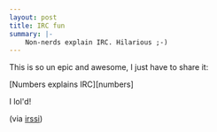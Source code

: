 ```yaml
---
layout: post
title: IRC fun
summary: |-
    Non-nerds explain IRC. Hilarious ;-)
---
```


This is so un epic and awesome, I just have to share it:

[Numbers explains IRC][numbers]

I lol'd!

(via [irssi][])


[number]: http://www.youtube.com/watch?v=O2rGTXHvPCQ&feature=player_embedded "Numbers explains IRC"
[irssi]: http://www.irssi.org/ "irssi, the real IRC client ;-)"


